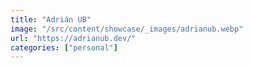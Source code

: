 ```yaml
---
title: "Adrián UB"
image: "/src/content/showcase/_images/adrianub.webp"
url: "https://adrianub.dev/"
categories: ["personal"]
---
```

